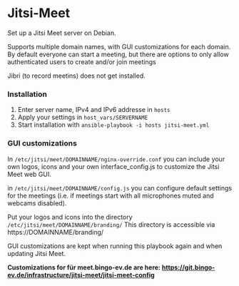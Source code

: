 # Jitsi-Meet

Set up a Jitsi Meet server on Debian.

Supports multiple domain names, with GUI customizations for each domain.
By default everyone can start a meeting, but there are options to only allow authenticated users to create and/or join meetings 

Jibri (to record meetins) does not get installed.

### Installation
1. Enter server name, IPv4 and IPv6 addresse in `hosts`
2. Apply your settings in `host_vars/SERVERNAME`
3. Start installation with `ansible-playbook -i hosts jitsi-meet.yml`

### GUI customizations
In `/etc/jitsi/meet/DOMAINNAME/nginx-override.conf` you can include your own logos, icons and your own interface_config.js to customize the Jitsi Meet web GUI.

in `/etc/jitsi/meet/DOMAINNAME/config.js` you can configure default settings for the meetings (i.e. if meetings start with all microphones muted and webcams disabled).

Put your logos and icons into the directory `/etc/jitsi/meet/DOMAINNAME/branding/`
This directory is accessible via https://DOMAINNAME/branding/

GUI customizations are kept when running this playbook again and when updating Jitsi Meet.

__Customizations for für meet.bingo-ev.de are here: https://git.bingo-ev.de/infrastructure/jitsi-meet/jitsi-meet-config__
